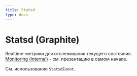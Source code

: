 ```yaml
---
title: Statsd
type: docs
---
```


# Statsd (Graphite)

Realtime-метрики для отслеживания текущего состояния.\
[Monitoring (internal)](http://links.k.avito.ru/cfxPIVK) - см. презентацию в самом начале.

См. использование `StatsdEvent`.
